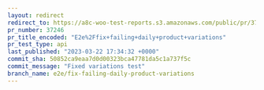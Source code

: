 ```yaml
---
layout: redirect
redirect_to: https://a8c-woo-test-reports.s3.amazonaws.com/public/pr/37246/api/index.html
pr_number: 37246
pr_title_encoded: "E2e%2Ffix+failing+daily+product+variations"
pr_test_type: api
last_published: "2023-03-22 17:34:32 +0000"
commit_sha: 50852ca9eaa7d0d00323bca47781da5c1a737f5c
commit_message: "Fixed variations test"
branch_name: e2e/fix-failing-daily-product-variations
---
```

